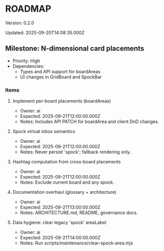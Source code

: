 # ROADMAP

Version: 0.2.0

Updated: 2025-09-20T14:08:35.000Z

## Milestone: N-dimensional card placements
- Priority: High
- Dependencies:
  - Types and API support for boardAreas
  - UI changes in GridBoard and SpockBar

### Items
1) Implement per-board placements (boardAreas)
   - Owner: ai
   - Expected: 2025-09-21T12:00:00.000Z
   - Notes: Includes API PATCH for boardArea and client DnD changes.

2) Spock virtual inbox semantics
   - Owner: ai
   - Expected: 2025-09-21T12:00:00.000Z
   - Notes: Never persist 'spock'; fallback rendering only.

3) Hashtag computation from cross-board placements
   - Owner: ai
   - Expected: 2025-09-21T12:00:00.000Z
   - Notes: Exclude current board and any spock.

4) Documentation overhaul (glossary + architecture)
   - Owner: ai
   - Expected: 2025-09-21T13:00:00.000Z
   - Notes: ARCHITECTURE.md, README, governance docs.

5) Data hygiene: clear legacy 'spock' areaLabel
   - Owner: ai
   - Expected: 2025-09-21T14:00:00.000Z
   - Notes: Run scripts/maintenance/clear-spock-area.mjs
